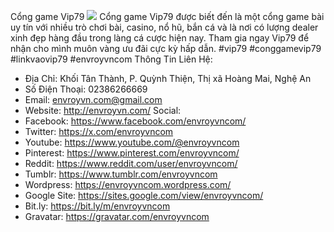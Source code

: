 Cổng game Vip79
![](https://s3-ap-northeast-1.amazonaws.com/g0v-hackmd-images/uploads/upload_7402f8a917c2a494efc9c1ed0ea50a49.jpeg)
Cổng game Vip79 được biết đến là một cổng game bài uy tín với nhiều trò chơi bài, casino, nổ hũ, bắn cá và là nơi có lượng dealer xinh đẹp hàng đầu trong làng cá cược hiện nay. Tham gia ngay Vip79 để nhận cho mình muôn vàng ưu đãi cực kỳ hấp dẫn.
#vip79 #conggamevip79 #linkvaovip79 #envroyvncom
Thông Tin Liên Hệ:
- Địa Chỉ: Khối Tân Thành, P. Quỳnh Thiện, Thị xã Hoàng Mai, Nghệ An
- Số Điện Thoại: 02386266669
- Email: envroyvn.com@gmail.com 
- Website: http://envroyvn.com/
Social:
- Facebook: https://www.facebook.com/envroyvncom/
- Twitter: https://x.com/envroyvncom
- Youtube: https://www.youtube.com/@envroyvncom
- Pinterest: https://www.pinterest.com/envroyvncom/
- Reddit: https://www.reddit.com/user/envroyvncom/
- Tumblr: https://www.tumblr.com/envroyvncom
- Wordpress: https://envroyvncom.wordpress.com/
- Google Site: https://sites.google.com/view/envroyvncom/
- Bit.ly: https://bit.ly/m/envroyvncom
- Gravatar: https://gravatar.com/envroyvncom